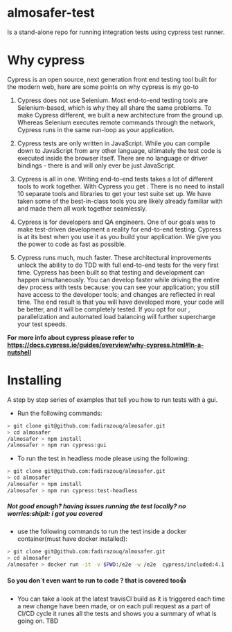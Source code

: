 # almosafer-test
Is a stand-alone repo for running integration tests using cypress test runner.
# Why cypress 
Cypress is an open source, next generation front end testing tool built for the modern web, here are some points on why cypress is my go-to
1. Cypress does not use Selenium.
Most end-to-end testing tools are Selenium-based, which is why they all share the same problems. To make Cypress different, we built a new architecture from the ground up. Whereas Selenium executes remote commands through the network, Cypress runs in the same run-loop as your application.

2. Cypress tests are only written in JavaScript.
While you can compile down to JavaScript from any other language, ultimately the test code is executed inside the browser itself. There are no language or driver bindings - there is and will only ever be just JavaScript.

3. Cypress is all in one.
Writing end-to-end tests takes a lot of different tools to work together. With Cypress you get . There is no need to install 10 separate tools and libraries to get your test suite set up. We have taken some of the best-in-class tools you are likely already familiar with and made them all work together seamlessly.

4. Cypress is for developers and QA engineers.
One of our goals was to make test-driven development a reality for end-to-end testing. Cypress is at its best when you use it as you build your application. We give you the power to code as fast as possible.

5. Cypress runs much, much faster.
These architectural improvements unlock the ability to do TDD with full end-to-end tests for the very first time. Cypress has been built so that testing and development can happen simultaneously. You can develop faster while driving the entire dev process with tests because: you can see your application; you still have access to the developer tools; and changes are reflected in real time. The end result is that you will have developed more, your code will be better, and it will be completely tested. If you opt for our , parallelization and automated load balancing will further supercharge your test speeds.

**For more info about cypress please refer to https://docs.cypress.io/guides/overview/why-cypress.html#In-a-nutshell**

# Installing

A step by step series of examples that tell you how to run tests with a gui.

- Run the following commands:

```bash
> git clone git@github.com:fadirazouq/almosafer.git
> cd almosafer
/almosafer > npm install
/almosafer > npm run cypress:gui
```

- To run the test in headless mode please using the following:


```bash
> git clone git@github.com:fadirazouq/almosafer.git
> cd almosafer
/almosafer > npm install
/almosafer > npm run cypress:test-headless
```

#####  Not good enough? having issues running the test locally? no worries:shipit: i got you covered 

* use the following commands to run the test inside a docker container(must have docker installed):

```bash
> git clone git@github.com:fadirazouq/almosafer.git
> cd almosafer
/almosafer > docker run -it -v $PWD:/e2e -w /e2e  cypress/included:4.1.0
```

####  So you don`t even want to run to code ? that is covered too:+1:
- You can take a look at the latest travisCI build as it is triggered each time a new change have been made, or on each pull request as a part of CI/CD cycle it runes all the tests and shows you a summary of what is going on.
TBD
